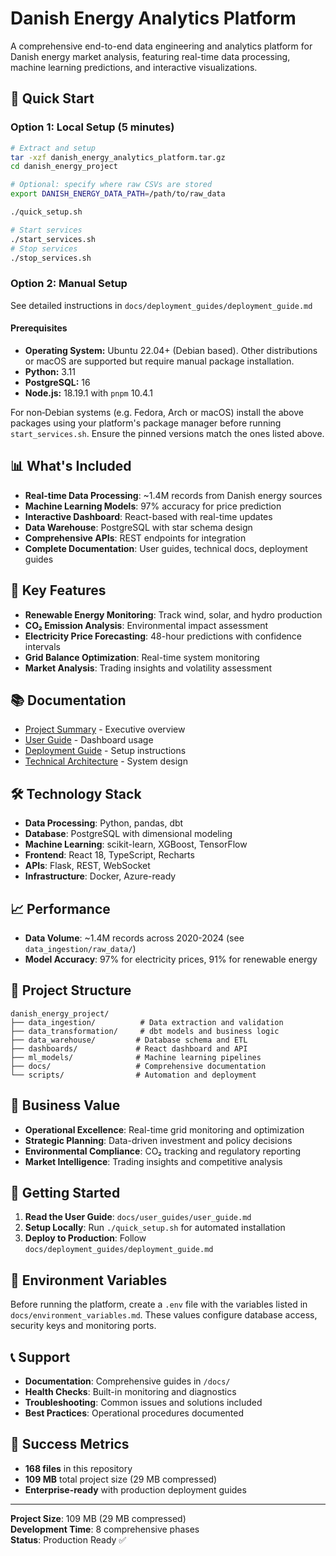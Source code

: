 # Danish Energy Analytics Platform

A comprehensive end-to-end data engineering and analytics platform for Danish energy market analysis, featuring real-time data processing, machine learning predictions, and interactive visualizations.

## 🚀 Quick Start


### Option 1: Local Setup (5 minutes)
```bash
# Extract and setup
tar -xzf danish_energy_analytics_platform.tar.gz
cd danish_energy_project

# Optional: specify where raw CSVs are stored
export DANISH_ENERGY_DATA_PATH=/path/to/raw_data

./quick_setup.sh

# Start services
./start_services.sh
# Stop services
./stop_services.sh
```

### Option 2: Manual Setup
See detailed instructions in `docs/deployment_guides/deployment_guide.md`

#### Prerequisites

- **Operating System:** Ubuntu 22.04+ (Debian based). Other distributions or macOS
  are supported but require manual package installation.
- **Python:** 3.11
- **PostgreSQL:** 16
- **Node.js:** 18.19.1 with `pnpm` 10.4.1

For non‑Debian systems (e.g. Fedora, Arch or macOS) install the above packages
using your platform's package manager before running `start_services.sh`.
Ensure the pinned versions match the ones listed above.

## 📊 What's Included

- **Real-time Data Processing**: ~1.4M records from Danish energy sources
- **Machine Learning Models**: 97% accuracy for price prediction
- **Interactive Dashboard**: React-based with real-time updates
- **Data Warehouse**: PostgreSQL with star schema design
- **Comprehensive APIs**: REST endpoints for integration
- **Complete Documentation**: User guides, technical docs, deployment guides

## 🎯 Key Features

- **Renewable Energy Monitoring**: Track wind, solar, and hydro production
- **CO₂ Emission Analysis**: Environmental impact assessment
- **Electricity Price Forecasting**: 48-hour predictions with confidence intervals
- **Grid Balance Optimization**: Real-time system monitoring
- **Market Analysis**: Trading insights and volatility assessment

## 📚 Documentation

- [Project Summary](docs/project_summary.md) - Executive overview
- [User Guide](docs/user_guides/user_guide.md) - Dashboard usage
- [Deployment Guide](docs/deployment_guides/deployment_guide.md) - Setup instructions
- [Technical Architecture](docs/technical_docs/technical_architecture.md) - System design

## 🛠 Technology Stack

- **Data Processing**: Python, pandas, dbt
- **Database**: PostgreSQL with dimensional modeling
- **Machine Learning**: scikit-learn, XGBoost, TensorFlow
- **Frontend**: React 18, TypeScript, Recharts
- **APIs**: Flask, REST, WebSocket
- **Infrastructure**: Docker, Azure-ready

## 📈 Performance

- **Data Volume**: ~1.4M records across 2020-2024 (see `data_ingestion/raw_data/`)
- **Model Accuracy**: 97% for electricity prices, 91% for renewable energy

## 🔧 Project Structure

```
danish_energy_project/
├── data_ingestion/          # Data extraction and validation
├── data_transformation/     # dbt models and business logic
├── data_warehouse/         # Database schema and ETL
├── dashboards/             # React dashboard and API
├── ml_models/              # Machine learning pipelines
├── docs/                   # Comprehensive documentation
└── scripts/                # Automation and deployment
```

## 🎯 Business Value

- **Operational Excellence**: Real-time grid monitoring and optimization
- **Strategic Planning**: Data-driven investment and policy decisions
- **Environmental Compliance**: CO₂ tracking and regulatory reporting
- **Market Intelligence**: Trading insights and competitive analysis

## 🚀 Getting Started

1. **Read the User Guide**: `docs/user_guides/user_guide.md`
2. **Setup Locally**: Run `./quick_setup.sh` for automated installation
3. **Deploy to Production**: Follow `docs/deployment_guides/deployment_guide.md`

## 🔑 Environment Variables

Before running the platform, create a `.env` file with the variables listed in
`docs/environment_variables.md`. These values configure database access,
security keys and monitoring ports.

## 📞 Support

- **Documentation**: Comprehensive guides in `/docs/`
- **Health Checks**: Built-in monitoring and diagnostics
- **Troubleshooting**: Common issues and solutions included
- **Best Practices**: Operational procedures documented

## 🎉 Success Metrics

- **168 files** in this repository
- **109 MB** total project size (29 MB compressed)
- **Enterprise-ready** with production deployment guides

---

**Project Size**: 109 MB (29 MB compressed)  
**Development Time**: 8 comprehensive phases  
**Status**: Production Ready ✅

